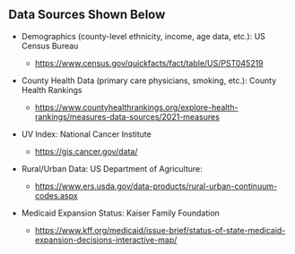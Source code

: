 ## Data Sources Shown Below

- Demographics (county-level ethnicity, income, age data, etc.): US Census Bureau 

  - https://www.census.gov/quickfacts/fact/table/US/PST045219  

- County Health Data (primary care physicians, smoking, etc.): County Health Rankings 

  - https://www.countyhealthrankings.org/explore-health-rankings/measures-data-sources/2021-measures  

- UV Index: National Cancer Institute 

  - https://gis.cancer.gov/data/  

- Rural/Urban Data: US Department of Agriculture: 

  - https://www.ers.usda.gov/data-products/rural-urban-continuum-codes.aspx  

- Medicaid Expansion Status: Kaiser Family Foundation 

  - https://www.kff.org/medicaid/issue-brief/status-of-state-medicaid-expansion-decisions-interactive-map/  
